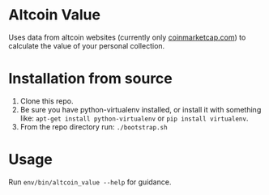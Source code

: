# Altcoin Value
Uses data from altcoin websites (currently only [coinmarketcap.com](coinmarketcap.com)) to calculate the value of your personal collection.

# Installation from source
1) Clone this repo.
2) Be sure you have python-virtualenv installed, or install it with something like: `apt-get install python-virtualenv` or `pip install virtualenv`.
3) From the repo directory run:
```./bootstrap.sh```

# Usage
Run `env/bin/altcoin_value --help` for guidance.
